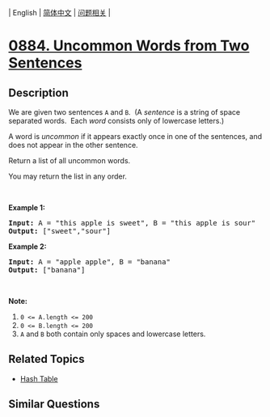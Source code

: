 
| English | [简体中文](README.md) | [问题相关](QUESTION.md) |
# [0884. Uncommon Words from Two Sentences](https://leetcode-cn.com/problems/uncommon-words-from-two-sentences/)
## Description
<p>We are given two sentences <code>A</code> and <code>B</code>.&nbsp; (A <em>sentence</em>&nbsp;is a string of space separated words.&nbsp; Each <em>word</em> consists only of lowercase letters.)</p>

<p>A word is <em>uncommon</em>&nbsp;if it appears exactly once in one of the sentences, and does not appear in the other sentence.</p>

<p>Return a list of all uncommon words.&nbsp;</p>

<p>You may return the list in any order.</p>

<p>&nbsp;</p>

<ol>
</ol>

<div>
<p><strong>Example 1:</strong></p>

<pre>
<strong>Input: </strong>A = <span id="example-input-1-1">&quot;this apple is sweet&quot;</span>, B = <span id="example-input-1-2">&quot;this apple is sour&quot;</span>
<strong>Output: </strong><span id="example-output-1">[&quot;sweet&quot;,&quot;sour&quot;]</span>
</pre>

<div>
<p><strong>Example 2:</strong></p>

<pre>
<strong>Input: </strong>A = <span id="example-input-2-1">&quot;apple apple&quot;</span>, B = <span id="example-input-2-2">&quot;banana&quot;</span>
<strong>Output: </strong><span id="example-output-2">[&quot;banana&quot;]</span>
</pre>

<p>&nbsp;</p>

<p><strong>Note:</strong></p>

<ol>
	<li><code>0 &lt;= A.length &lt;= 200</code></li>
	<li><code>0 &lt;= B.length &lt;= 200</code></li>
	<li><code>A</code> and <code>B</code> both contain only spaces and lowercase letters.</li>
</ol>
</div>
</div>

## Related Topics
- [Hash Table](https://leetcode-cn.com/tag/hash-table)
## Similar Questions

